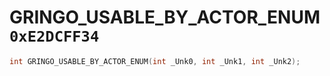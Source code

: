 # GRINGO_USABLE_BY_ACTOR_ENUM `0xE2DCFF34`

```cpp
int GRINGO_USABLE_BY_ACTOR_ENUM(int _Unk0, int _Unk1, int _Unk2);
```